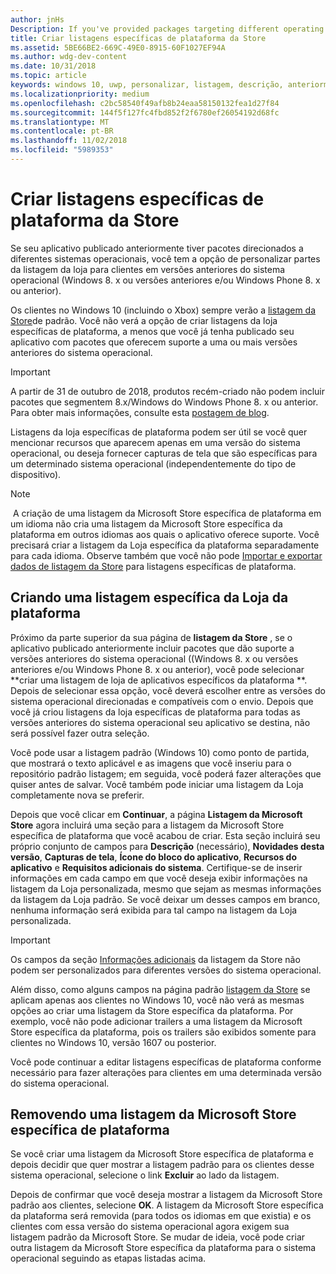 ```yaml
---
author: jnHs
Description: If you've provided packages targeting different operating systems, you have the option to customize parts of your Store listing for different targeted operating systems.
title: Criar listagens específicas de plataforma da Store
ms.assetid: 5BE66BE2-669C-49E0-8915-60F1027EF94A
ms.author: wdg-dev-content
ms.date: 10/31/2018
ms.topic: article
keywords: windows 10, uwp, personalizar, listagem, descrição, anteriormente
ms.localizationpriority: medium
ms.openlocfilehash: c2bc58540f49afb8b24eaa58150132fea1d27f84
ms.sourcegitcommit: 144f5f127fc4fbd852f2f6780ef26054192d68fc
ms.translationtype: MT
ms.contentlocale: pt-BR
ms.lasthandoff: 11/02/2018
ms.locfileid: "5989353"
---
```

# <a name="create-platform-specific-store-listings"></a>Criar listagens específicas de plataforma da Store


Se seu aplicativo publicado anteriormente tiver pacotes direcionados a diferentes sistemas operacionais, você tem a opção de personalizar partes da listagem da loja para clientes em versões anteriores do sistema operacional (Windows 8. x ou versões anteriores e/ou Windows Phone 8. x ou anterior). 

Os clientes no Windows 10 (incluindo o Xbox) sempre verão a [listagem da Store](create-app-store-listings.md)de padrão. Você não verá a opção de criar listagens da loja específicas de plataforma, a menos que você já tenha publicado seu aplicativo com pacotes que oferecem suporte a uma ou mais versões anteriores do sistema operacional. 

> [!IMPORTANT]
> A partir de 31 de outubro de 2018, produtos recém-criado não podem incluir pacotes que segmentem 8.x/Windows do Windows Phone 8. x ou anterior. Para obter mais informações, consulte esta [postagem de blog](https://blogs.windows.com/buildingapps/2018/08/20/important-dates-regarding-apps-with-windows-phone-8-x-and-earlier-and-windows-8-8-1-packages-submitted-to-microsoft-store/#SzKghBbqDMlmAO4c.97).

Listagens da loja específicas de plataforma podem ser útil se você quer mencionar recursos que aparecem apenas em uma versão do sistema operacional, ou deseja fornecer capturas de tela que são específicas para um determinado sistema operacional (independentemente do tipo de dispositivo).

> [!NOTE]
> A criação de uma listagem da Microsoft Store específica de plataforma em um idioma não cria uma listagem da Microsoft Store específica da plataforma em outros idiomas aos quais o aplicativo oferece suporte. Você precisará criar a listagem da Loja específica da plataforma separadamente para cada idioma. Observe também que você não pode [Importar e exportar dados de listagem da Store](import-and-export-store-listings.md) para listagens específicas de plataforma.


## <a name="creating-a-platform-specific-store-listing"></a>Criando uma listagem específica da Loja da plataforma

Próximo da parte superior da sua página de **listagem da Store** , se o aplicativo publicado anteriormente incluir pacotes que dão suporte a versões anteriores do sistema operacional ((Windows 8. x ou versões anteriores e/ou Windows Phone 8. x ou anterior), você pode selecionar **criar uma listagem de loja de aplicativos específicos da plataforma **. Depois de selecionar essa opção, você deverá escolher entre as versões do sistema operacional direcionadas e compatíveis com o envio. Depois que você já criou listagens da loja específicas de plataforma para todas as versões anteriores do sistema operacional seu aplicativo se destina, não será possível fazer outra seleção.

Você pode usar a listagem padrão (Windows 10) como ponto de partida, que mostrará o texto aplicável e as imagens que você inseriu para o repositório padrão listagem; em seguida, você poderá fazer alterações que quiser antes de salvar. Você também pode iniciar uma listagem da Loja completamente nova se preferir.

Depois que você clicar em **Continuar**, a página **Listagem da Microsoft Store** agora incluirá uma seção para a listagem da Microsoft Store específica de plataforma que você acabou de criar. Esta seção incluirá seu próprio conjunto de campos para **Descrição** (necessário), **Novidades desta versão**, **Capturas de tela**, **Ícone do bloco do aplicativo**, **Recursos do aplicativo** e **Requisitos adicionais do sistema**. Certifique-se de inserir informações em cada campo em que você deseja exibir informações na listagem da Loja personalizada, mesmo que sejam as mesmas informações da listagem da Loja padrão. Se você deixar um desses campos em branco, nenhuma informação será exibida para tal campo na listagem da Loja personalizada.

> [!IMPORTANT]
> Os campos da seção [Informações adicionais](create-app-store-listings.md#additional-information) da listagem da Store não podem ser personalizados para diferentes versões do sistema operacional.
> 
> Além disso, como alguns campos na página padrão [listagem da Store](create-app-store-listings.md) se aplicam apenas aos clientes no Windows 10, você não verá as mesmas opções ao criar uma listagem da Store específica da plataforma. Por exemplo, você não pode adicionar trailers a uma listagem da Microsoft Store específica da plataforma, pois os trailers são exibidos somente para clientes no Windows 10, versão 1607 ou posterior. 

Você pode continuar a editar listagens específicas de plataforma conforme necessário para fazer alterações para clientes em uma determinada versão do sistema operacional.


## <a name="removing-a-platform-specific-store-listing"></a>Removendo uma listagem da Microsoft Store específica de plataforma

Se você criar uma listagem da Microsoft Store específica de plataforma e depois decidir que quer mostrar a listagem padrão para os clientes desse sistema operacional, selecione o link **Excluir** ao lado da listagem.

Depois de confirmar que você deseja mostrar a listagem da Microsoft Store padrão aos clientes, selecione **OK**. A listagem da Microsoft Store específica da plataforma será removida (para todos os idiomas em que existia) e os clientes com essa versão do sistema operacional agora exigem sua listagem padrão da Microsoft Store. Se mudar de ideia, você pode criar outra listagem da Microsoft Store específica da plataforma para o sistema operacional seguindo as etapas listadas acima.
 

 




